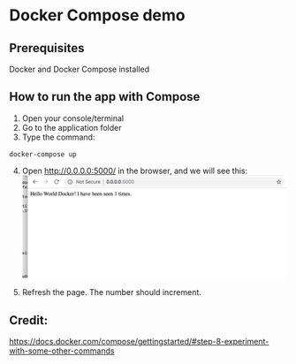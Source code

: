 # Docker Compose demo

## Prerequisites
Docker and Docker Compose installed

## How to run the app with Compose
1. Open your console/terminal
2. Go to the application folder
3. Type the command:
```console
docker-compose up
```
4. Open http://0.0.0.0:5000/ in the browser, and we will see this:
![Screenshot](https://github.com/checongcong/Docker-demo/blob/master/pics/Screen%20Shot%202018-10-12%20at%202.41.19%20PM.png)

5. Refresh the page. The number should increment.

## Credit:
https://docs.docker.com/compose/gettingstarted/#step-8-experiment-with-some-other-commands
